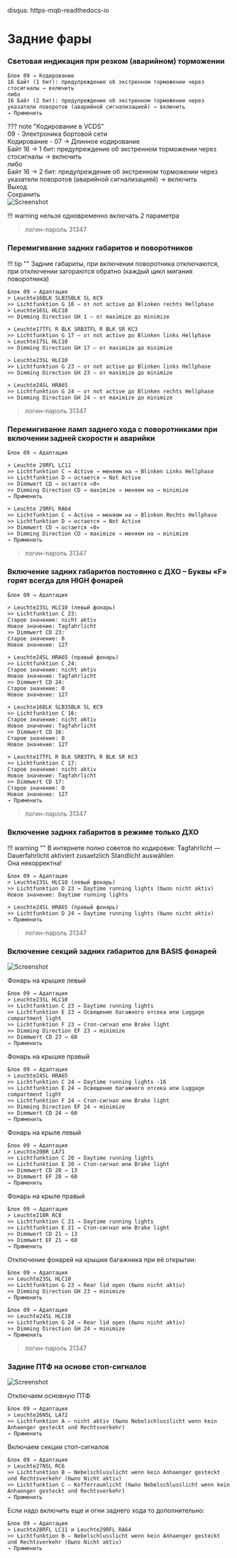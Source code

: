 disqus: https-mqb-readthedocs-io
# Задние фары
  
### Световая индикация при резком (аварийном) торможении
 
    Блок 09 → Кодирование
    16 Байт (1 бит): предупреждение об экстренном торможении через стосигналы → включить
    либо
    16 Байт (2 бит): предупреждение об экстренном торможении через указатели поворотов (аварийной сигнализацией) → включить
    → Применить
    
??? note "Кодирование в VCDS"    
    09 - Электроника бортовой сети  
    Кодирование - 07 → Длинное кодирование  
    Байт 16 → 1 бит: предупреждение об экстренном торможении через стосигналы → включить  
    либо  
    Байт 16 → 2 бит: предупреждение об экстренном торможении через указатели поворотов (аварийной сигнализацией) → включить  
    Выход   
    Сохранить  
    ![Screenshot](../images/MQB/signals.jpg)    
    
!!! warning
    нельзя одновременно включать 2 параметра

> логин-пароль 31347

### Перемигивание задних габаритов и поворотников

!!! tip ""
    Задние габариты, при включении поворотника отключаются, при отключении загораются обратно (каждый цикл мигания поворотника)
    
```
Блок 09 → Адаптация
> Leuchte16BLK SLB35BLK SL KC9
>> Lichtfunktion G 16 — от not active до Blinken rechts Hellphase
> Leuchte16SL HLC10
>> Dimming Direction GH 1 — от maximize до minimize
   
> Leuchte17TFL R BLK SRB3TFL R BLK SR KC3
>> Lichtfunktion G 17 — от not active до Blinken links Hellphase
> Leuchte17SL HLC10
>> Dimming Direction GH 17 — от maximize до minimize
   
> Leuchte23SL HLC10
>> Lichtfunktion G 23 — от not active до Blinken links Hellphase
>> Dimming Direction GH 23 — от maximize до minimize
    
> Leuchte24SL HRA65
>> Lichtfunktion G 24 — от not active до Blinken rechts Hellphase
>> Dimming Direction GH 24 — от maximize до minimize
``` 

> логин-пароль 31347    

### Перемигивание ламп заднего хода с поворотниками при включении задней скорости и аварийки

	Блок 09 → Адаптация 
	
    > Leuchte 28RFL LC11 
    >> Lichtfunktion C → Active → меняем на → Blinken Links Hellphase
    >> Lichtfunktion D → остается → Not Active
    >> Dimmwert СD → остается «0»
    >> Dimming Direction CD → maximize → меняем на → minimize
    → Применить

    > Leuchte 29RFL RA64 
    >> Lichtfunktion C → Active → меняем на → Blinken Rechts Hellphase
    >> Lichtfunktion D → остается → Not Active
    >> Dimmwert СD → остается «0»
    >> Dimming Direction CD → maximize → меняем на → minimize
    → Применить
    
> логин-пароль 31347  

### Включение задних габаритов постоянно с ДХО – Буквы «F» горят всегда для HIGH фонарей

    Блок 09 → Адаптация
    
    > Leuchte23SL HLC10 (левый фонарь)
    >> Lichtfunktion C 23:
    Старое значение: nicht aktiv
    Новое значение: Tagfahrlicht
    >> Dimmwert CD 23:
    Старое значение: 0
    Новое значение: 127
    
    > Leuchte24SL HRA65 (правый фонарь)
    >> Lichtfunktion C 24:
    Старое значение: nicht aktiv
    Новое значение: Tagfahrlicht
    >> Dimmwert CD 24:
    Старое значение: 0
    Новое значение: 127
    
    > Leuchte16BLK SLB35BLK SL KC9
    >> Lichtfunktion C 16:
    Старое значение: nicht aktiv
    Новое значение: Tagfahrlicht
    >> Dimmwert CD 16:
    Старое значение: 0
    Новое значение: 127
    
    > Leuchte17TFL R BLK SRB3TFL R BLK SR KC3
    >> Lichtfunktion C 17:
    Старое значение: nicht aktiv
    Новое значение: Tagfahrlicht
    >> Dimmwert CD 17:
    Старое значение: 0
    Новое значение: 127
    → Применить

> логин-пароль 31347  

### Включение задних габаритов в режиме только ДХО

!!! warning ""
    В интернете полно советов по кодировке: 
    Tagfahrlicht — Dauerfahrlicht aktiviert zusaetzlich Standlicht auswählen  
    Она некорректна!

```
Блок 09 → Адаптация
> Leuchte23SL HLC10 (левый фонарь)
>> Lichtfunktion D 23 → Daytime running lights (было nicht aktiv)
Новое значение: Daytime running lights
    
> Leuchte24SL HRA65 (правый фонарь)
>> Lichtfunktion D 24 → Daytime running lights (было nicht aktiv)
→ Применить
```

> логин-пароль 31347

### Включение секций задних габаритов для BASIS фонарей

![Screenshot](../images/MQB/basicPTF.png)

Фонарь на крышке левый
```
Блок 09 → Адаптация
> Leuchte23SL HLC10
>> Lichtfunktion C 23 → Daytime running lights
>> Lichtfunktion E 23 → Освещение багажного отсека или Luggage compartment light
>> Lichtfunktion F 23 → Стоп-сигнал или Brake light
>> Dimming Direction EF 23 → minimize
>> Dimmwert CD 23 → 60
→ Применить
```

Фонарь на крышке правый
```
Блок 09 → Адаптация
> Leuchte24SL HRA65
>> Lichtfunktion C 24 → Daytime running lights -16
>> Lichtfunktion E 24 → Освещение багажного отсека или Luggage compartment light
>> Lichtfunktion F 24 → Стоп-сигнал или Brake light
>> Dimming Direction EF 24 → minimize
>> Dimmwert CD 24 → 60
→ Применить
```

Фонарь на крыле левый
```
Блок 09 → Адаптация
> Leuchte20BR LA71
>> Lichtfunktion C 20 → Daytime running lights
>> Lichtfunktion E 20 → Стоп-сигнал или Brake light
>> Dimmwert CD 20 → 13
>> Dimmwert EF 20 → 60
→ Применить
```

Фонарь на крыле правый
```
Блок 09 → Адаптация
> Leuchte21BR RC8
>> Lichtfunktion C 21 → Daytime running lights
>> Lichtfunktion E 21 → Стоп-сигнал или Brake light 
>> Dimmwert CD 21 → 13
>> Dimmwert EF 21 → 60
→ Применить
```

Отключение фонарей на крышке багажника при её открытии:
```
Блок 09 → Адаптация
>> Leuchte23SL HLC10
>> Lichtfunktion G 23 → Rear lid open (было nicht aktiv)
>> Dimming Direction GH 23 → minimize
→ Применить
```
```
Блок 09 → Адаптация
>> Leuchte24SL HLC10
>> Lichtfunktion G 24 → Rear lid open (было nicht aktiv)
>> Dimming Direction GH 24 → minimize
→ Применить
```

> логин-пароль 31347

### Задние ПТФ на основе стоп-сигналов

![Screenshot](../images/MQB/newPTF.png)

Отключаем основную ПТФ
```
Блок 09 → Адаптация
> Leuchte26NSL LA72 
>> Lichtfunktion A — nicht aktiv (было Nebelschlusslicht wenn kein Anhaenger gesteckt und Rechtsverkehr)
→ Применить
```

Включаем секции стоп-сигналов
```
Блок 09 → Адаптация
> Leuchte27NSL RC6
>> Lichtfunktion B — Nebelschlusslicht wenn kein Anhaenger gesteckt und Rechtsverkehr (было Nicht aktiv)
>> Lichtfunktion C — Kofferraumlicht (было Nebelschlusslicht wenn kein Anhaenger gesteckt und Rechtsverkehr)
→ Применить
```

Если надо включить еще и огни заднего хода то дополнительно:
```
Блок 09 → Адаптация
> Leuchte28RFL LC11 и Leuchte29RFL RA64
>> Lichtfunktion В — Nebelschlusslicht wenn kein Anhaenger gesteckt und Rechtsverkehr (было Nicht aktiv)
→ Применить
```